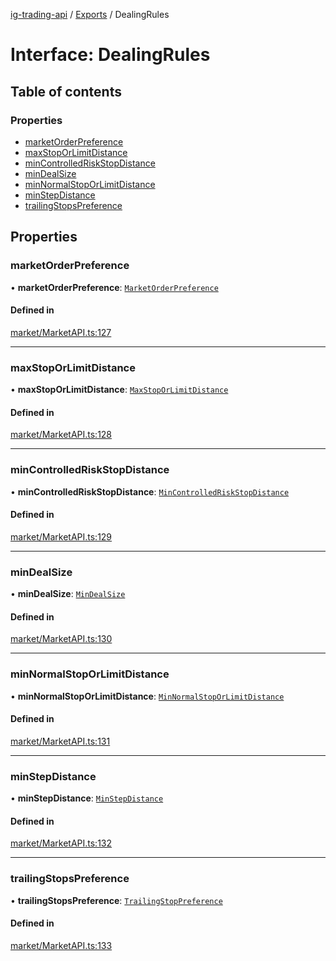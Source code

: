 [ig-trading-api](../README.md) / [Exports](../modules.md) / DealingRules

# Interface: DealingRules

## Table of contents

### Properties

- [marketOrderPreference](DealingRules.md#marketorderpreference)
- [maxStopOrLimitDistance](DealingRules.md#maxstoporlimitdistance)
- [minControlledRiskStopDistance](DealingRules.md#mincontrolledriskstopdistance)
- [minDealSize](DealingRules.md#mindealsize)
- [minNormalStopOrLimitDistance](DealingRules.md#minnormalstoporlimitdistance)
- [minStepDistance](DealingRules.md#minstepdistance)
- [trailingStopsPreference](DealingRules.md#trailingstopspreference)

## Properties

### marketOrderPreference

• **marketOrderPreference**: [`MarketOrderPreference`](../enums/MarketOrderPreference.md)

#### Defined in

[market/MarketAPI.ts:127](https://github.com/bennycode/ig-trading-api/blob/c7d6810/src/market/MarketAPI.ts#L127)

---

### maxStopOrLimitDistance

• **maxStopOrLimitDistance**: [`MaxStopOrLimitDistance`](MaxStopOrLimitDistance.md)

#### Defined in

[market/MarketAPI.ts:128](https://github.com/bennycode/ig-trading-api/blob/c7d6810/src/market/MarketAPI.ts#L128)

---

### minControlledRiskStopDistance

• **minControlledRiskStopDistance**: [`MinControlledRiskStopDistance`](MinControlledRiskStopDistance.md)

#### Defined in

[market/MarketAPI.ts:129](https://github.com/bennycode/ig-trading-api/blob/c7d6810/src/market/MarketAPI.ts#L129)

---

### minDealSize

• **minDealSize**: [`MinDealSize`](MinDealSize.md)

#### Defined in

[market/MarketAPI.ts:130](https://github.com/bennycode/ig-trading-api/blob/c7d6810/src/market/MarketAPI.ts#L130)

---

### minNormalStopOrLimitDistance

• **minNormalStopOrLimitDistance**: [`MinNormalStopOrLimitDistance`](MinNormalStopOrLimitDistance.md)

#### Defined in

[market/MarketAPI.ts:131](https://github.com/bennycode/ig-trading-api/blob/c7d6810/src/market/MarketAPI.ts#L131)

---

### minStepDistance

• **minStepDistance**: [`MinStepDistance`](MinStepDistance.md)

#### Defined in

[market/MarketAPI.ts:132](https://github.com/bennycode/ig-trading-api/blob/c7d6810/src/market/MarketAPI.ts#L132)

---

### trailingStopsPreference

• **trailingStopsPreference**: [`TrailingStopPreference`](../enums/TrailingStopPreference.md)

#### Defined in

[market/MarketAPI.ts:133](https://github.com/bennycode/ig-trading-api/blob/c7d6810/src/market/MarketAPI.ts#L133)
